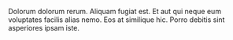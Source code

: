 Dolorum dolorum rerum. Aliquam fugiat est. Et aut qui neque eum voluptates facilis alias nemo. Eos at similique hic. Porro debitis sint asperiores ipsam iste.